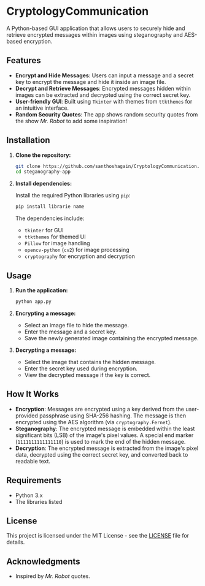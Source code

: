 # CryptologyCommunication

A Python-based GUI application that allows users to securely hide and retrieve encrypted messages within images using steganography and AES-based encryption.

## Features

- **Encrypt and Hide Messages**: Users can input a message and a secret key to encrypt the message and hide it inside an image file.
- **Decrypt and Retrieve Messages**: Encrypted messages hidden within images can be extracted and decrypted using the correct secret key.
- **User-friendly GUI**: Built using `Tkinter` with themes from `ttkthemes` for an intuitive interface.
- **Random Security Quotes**: The app shows random security quotes from the show *Mr. Robot* to add some inspiration!

## Installation

1. **Clone the repository:**

    ```bash
    git clone https://github.com/santhoshagain/CryptologyCommunication.git
    cd steganography-app
    ```

2. **Install dependencies:**

    Install the required Python libraries using `pip`:

    ```bash
    pip install librarie name
    ```

    The dependencies include:
    - `tkinter` for GUI
    - `ttkthemes` for themed UI
    - `Pillow` for image handling
    - `opencv-python` (`cv2`) for image processing
    - `cryptography` for encryption and decryption

## Usage

1. **Run the application:**

    ```bash
    python app.py
    ```

2. **Encrypting a message:**
    - Select an image file to hide the message.
    - Enter the message and a secret key.
    - Save the newly generated image containing the encrypted message.

3. **Decrypting a message:**
    - Select the image that contains the hidden message.
    - Enter the secret key used during encryption.
    - View the decrypted message if the key is correct.

## How It Works

- **Encryption**: Messages are encrypted using a key derived from the user-provided passphrase using SHA-256 hashing. The message is then encrypted using the AES algorithm (via `cryptography.Fernet`).
- **Steganography**: The encrypted message is embedded within the least significant bits (LSB) of the image's pixel values. A special end marker (`1111111111111110`) is used to mark the end of the hidden message.
- **Decryption**: The encrypted message is extracted from the image's pixel data, decrypted using the correct secret key, and converted back to readable text.

## Requirements

- Python 3.x
- The libraries listed 

## License

This project is licensed under the MIT License - see the [LICENSE](LICENSE) file for details.

## Acknowledgments

- Inspired by *Mr. Robot* quotes.
